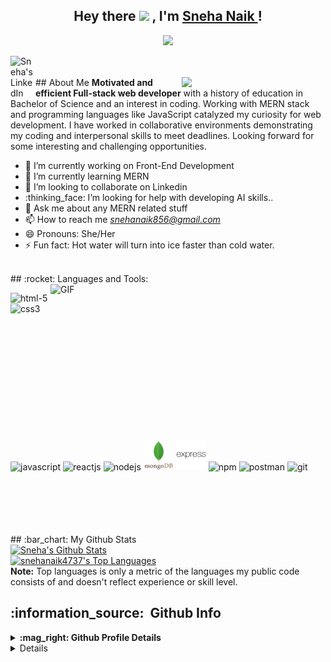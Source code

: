 <!-- <img src="https://github-readme-stats.vercel.app/api?username=snehanaik4737&&show_icons=true&title_color=ffffff&icon_color=bb2acf&text_color=daf7dc&bg_color=151515">
<img src="https://github-readme-stats.vercel.app/api/top-langs/?username=snehanaik4737&layout=compact">
 -->
<h2 align="center">
  Hey there <img src="https://media.giphy.com/media/hvRJCLFzcasrR4ia7z/giphy.gif" width="28"> , I'm <a href="">Sneha Naik </a>!
</h2>
<p align="center">
  <img src="https://readme-typing-svg.herokuapp.com/?lines=Passionate%20Coder;Self%20taught%20Programmer&center=true&width=500&height=50">
</p>
<a href="https://www.linkedin.com/in/sneha-naik-/">
  <img align="left" alt="Sneha's LinkedIn" width="40px" src="https://raw.githubusercontent.com/peterthehan/peterthehan/master/assets/linkedin.svg" />
</a>
<!-- <a href="https://twitter.com/snehanaik4737">
  <img align="left" alt="sneha | Twitter" width="40px" src="https://raw.githubusercontent.com/peterthehan/peterthehan/master/assets/twitter.svg" />
</a> -->
<br/>
<br/>
## About Me
<img align='right' src="https://media.giphy.com/media/M9gbBd9nbDrOTu1Mqx/giphy.gif" width="230">
<b>Motivated and efficient Full-stack web developer</b> with a history of education in Bachelor of Science and an interest in coding. Working with MERN stack and programming languages like JavaScript catalyzed my curiosity for web development. I have worked in collaborative environments demonstrating my coding and interpersonal skills to meet deadlines. Looking forward for some interesting and challenging opportunities.

- :telescope: I’m currently working on Front-End Development
- :seedling: I’m currently learning MERN
- :dancers: I’m looking to collaborate on Linkedin
- :thinking_face: I’m looking for help with developing AI skills..
- :speech_balloon: Ask me about any MERN related stuff
- :mailbox: How to reach me *snehanaik856@gmail.com*
- :smile: Pronouns: She/Her
- :zap: Fun fact: Hot water will turn into ice faster than cold water.
 <br>
## :rocket: Languages and Tools:
 <img align="right" alt="GIF" clear = "both" src="https://github.com/abhisheknaiidu/abhisheknaiidu/blob/master/code.gif?raw=true" width="440" height="250" />
<p align="left">
    <img src="https://img.icons8.com/color/48/000000/html-5.png" alt="html-5"/>
    <img src="https://img.icons8.com/color/48/000000/css3.png" alt="css3"/>
    <img src="https://img.icons8.com/color/48/000000/javascript.png" alt="javascript"/>
    <img src="https://img.icons8.com/officel/80/000000/react.png" alt="reactjs"  width="48" height="48"/>
    <img src="https://img.icons8.com/color/48/000000/nodejs.png" alt="nodejs"/>
    <img src="https://raw.githubusercontent.com/devicons/devicon/master/icons/mongodb/mongodb-original-wordmark.svg" alt="mongodb" width="48" height="48"/>
    <img src="https://raw.githubusercontent.com/devicons/devicon/master/icons/express/express-original-wordmark.svg" alt="express" width="48" height="48"/>
    <img src="https://img.icons8.com/color/48/000000/npm.png"  alt="npm"/>
    <img src="https://www.vectorlogo.zone/logos/getpostman/getpostman-icon.svg" alt="postman" width="45" height="45" alt="postman"/>
    <img src="https://img.icons8.com/color/48/000000/git.png" alt="git"/>
</p>
<br/>
<br/>
<br/>
<br/>
<br/>
## :bar_chart: My Github Stats
<br/>
    <a href="https://github.com/snehanaik4737/github-readme-stats"><img alt="Sneha's Github Stats" src="https://github-readme-stats.vercel.app/api?username=snehanaik4737&show_icons=true&count_private=true&theme=chartreuse-dark&hide_border=true&bg_color=0D1117" /></a>
    </br>
  <a href="https://github.com/snehanaik4737/github-readme-stats"><img alt="snehanaik4737's Top Languages" src="https://github-readme-stats.vercel.app/api/top-langs/?username=snehanaik4737&langs_count=8&count_private=true&layout=compact&theme=react&hide_border=true&bg_color=0D1117" /></a>
  <br/>
  <b>Note:</b> Top languages is only a metric of the languages my public code consists of and doesn't reflect experience or skill level.
 <br>
 <h2>:information_source: &nbsp;Github Info</h2>
<details>	
  <summary><b>:mag_right: Github Profile Details</b></summary>
<p align="center"><img height="180em" src="https://github-profile-summary-cards.vercel.app/api/cards/profile-details?username=snehanaik4737&theme=github_dark" alt="Abhi-lab2" align = "center"/></p>
</details>
<details>
<!--  <summary><b>:fire: Github Streaks</b></summary>
<p align="center"><img src="https://github-readme-streak-statskbiswal01s.herokuapp.com/?user=snehanaik4737&theme=black-ice&hide_border=true&stroke=0000&background=0D1117&ring=e05397&fire=e05397&currStreakLabel=e05397" alt="Abhi-lab2" /></p>
</details> -->
<details>
<summary><b>:bar_chart: Github Contribution Graph</b></summary>
<p align="center"<a href="#"><img alt="snehanaik4737's Activity Graph" src="https://activity-graph.herokuapp.com/graph?username=snehanaik4737&bg_color=0D1117&color=e05397&line=e05397&point=FFFFFF&hide_border=true&" /></a></p>
</details>
<details>
 <summary><b>:trophy: Github Achievements</b></summary>
<p align="center"> <a href="https://github.com/snehanaik4737"><img src="https://github-profile-trophy.vercel.app/?username=snehanaik4737&margin-w=5&theme=radical" alt="Sneha" /></a> </p>
 </details>
 <hr>
<p align="center">
    <i>Take a look at my repositories and let's get in touch!</i><br><br>
   <img alt="Thank You!" title="Thank You" src="https://img.shields.io/badge/Thank-You-ff69b4.svg"/>
</p>
